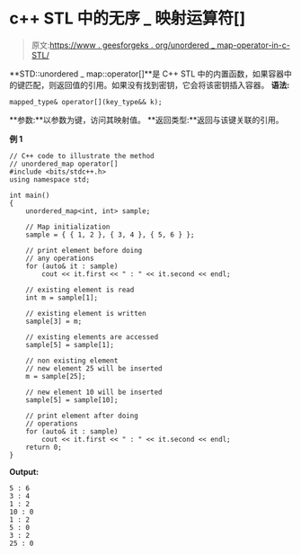 # c++ STL 中的无序 _ 映射运算符[]

> 原文:[https://www . geesforgeks . org/unordered _ map-operator-in-c-STL/](https://www.geeksforgeeks.org/unordered_map-operator-in-c-stl/)

**STD::unordered _ map::operator[]**是 C++ STL 中的内置函数，如果容器中的键匹配，则返回值的引用。如果没有找到密钥，它会将该密钥插入容器。
**语法:**

```
mapped_type& operator[](key_type&& k);

```

**参数:**以参数为键，访问其映射值。
**返回类型:**返回与该键关联的引用。

**例 1**

```
// C++ code to illustrate the method
// unordered_map operator[]
#include <bits/stdc++.h>
using namespace std;

int main()
{
    unordered_map<int, int> sample;

    // Map initialization
    sample = { { 1, 2 }, { 3, 4 }, { 5, 6 } };

    // print element before doing
    // any operations
    for (auto& it : sample)
        cout << it.first << " : " << it.second << endl;

    // existing element is read
    int m = sample[1];

    // existing element is written
    sample[3] = m;

    // existing elements are accessed
    sample[5] = sample[1];

    // non existing element
    // new element 25 will be inserted
    m = sample[25];

    // new element 10 will be inserted
    sample[5] = sample[10];

    // print element after doing
    // operations
    for (auto& it : sample)
        cout << it.first << " : " << it.second << endl;
    return 0;
}
```

**Output:**

```
5 : 6
3 : 4
1 : 2
10 : 0
1 : 2
5 : 0
3 : 2
25 : 0

```